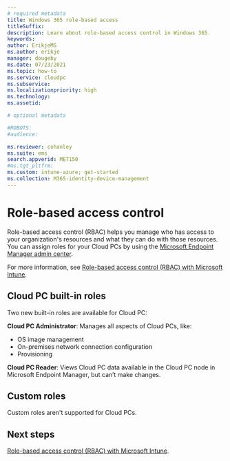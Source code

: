 ```yaml
---
# required metadata
title: Windows 365 role-based access
titleSuffix:
description: Learn about role-based access control in Windows 365.
keywords:
author: ErikjeMS  
ms.author: erikje
manager: dougeby
ms.date: 07/23/2021 
ms.topic: how-to
ms.service: cloudpc
ms.subservice:
ms.localizationpriority: high
ms.technology:
ms.assetid: 

# optional metadata

#ROBOTS:
#audience:

ms.reviewer: cohanley
ms.suite: ems
search.appverid: MET150
#ms.tgt_pltfrm:
ms.custom: intune-azure; get-started
ms.collection: M365-identity-device-management
---
```


# Role-based access control

Role-based access control (RBAC) helps you manage who has access to your organization's resources and what they can do with those resources. You can assign roles for your Cloud PCs by using the [Microsoft Endpoint Manager admin center](https://go.microsoft.com/fwlink/?linkid=2109431).

For more information, see [Role-based access control (RBAC) with Microsoft Intune](/mem/intune/fundamentals/role-based-access-control).

## Cloud PC built-in roles

Two new built-in roles are available for Cloud PC:

**Cloud PC Administrator**: Manages all aspects of Cloud PCs, like:

- OS image management
- On-premises network connection configuration
- Provisioning

**Cloud PC Reader**: Views Cloud PC data available in the Cloud PC node in Microsoft Endpoint Manager, but can’t make changes.

## Custom roles

Custom roles aren't supported for Cloud PCs.

<!-- ########################## -->
## Next steps
[Role-based access control (RBAC) with Microsoft Intune](/mem/intune/fundamentals/role-based-access-control).
